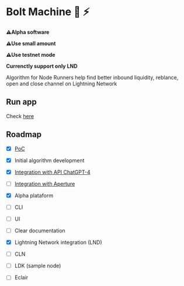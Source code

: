 # Bolt Machine 🤖 ⚡

**⚠️Alpha software**

**⚠️Use small amount**

**⚠️Use testnet mode**

**Currenctly support only LND**

Algorithm for Node Runners help find better inbound liquidity, reblance, open and close channel on Lightning Network

## Run app

Check [here](https://github.com/AreaLayer/Bolt-Machine/blob/main/docs/run.md)

## Roadmap

- [x] [PoC](https://github.com/AreaLayer/Bolt-Machine-AI)
- [x] Initial algorithm development
- [x] [Integration with  API ChatGPT-4](https://platform.openai.com/docs/introduction/overview)
- [ ] [Integration with  Aperture](https://github.com/lightninglabs/aperture/tree/master)
- [x] Alpha plataform
- [ ] CLI
- [ ] UI
- [ ] Clear documentation
- [x] Lightning Network integration  (LND)
- [ ] CLN
- [ ] LDK (sample node)
- [ ] Eclair

